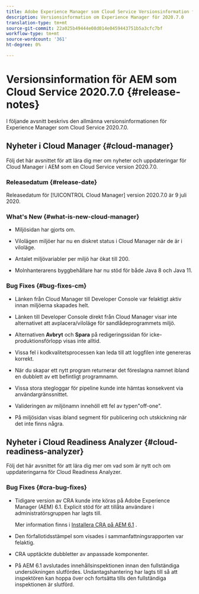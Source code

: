 ```yaml
---
title: Adobe Experience Manager som Cloud Service Versionsinformation för 2020.7.0
description: Versionsinformation om Experience Manager för 2020.7.0
translation-type: tm+mt
source-git-commit: 22a025b49444e08d014e0459443751b5a3cfc7bf
workflow-type: tm+mt
source-wordcount: '361'
ht-degree: 0%

---
```



# Versionsinformation för AEM som Cloud Service 2020.7.0 {#release-notes}

I följande avsnitt beskrivs den allmänna versionsinformationen för Experience Manager som Cloud Service 2020.7.0.

## Nyheter i Cloud Manager {#cloud-manager}

Följ det här avsnittet för att lära dig mer om nyheter och uppdateringar för Cloud Manager i AEM som en Cloud Service version 2020.7.0.

### Releasedatum {#release-date}

Releasedatum för [!UICONTROL Cloud Manager] version 2020.7.0 är 9 juli 2020.

### What&#39;s New {#what-is-new-cloud-manager}

* Miljösidan har gjorts om.

* Vilolägen miljöer har nu en diskret status i Cloud Manager när de är i viloläge.

* Antalet miljövariabler per miljö har ökat till 200.

* Molnhanterarens byggbehållare har nu stöd för både Java 8 och Java 11.

### Bug Fixes {#bug-fixes-cm}

* Länken från Cloud Manager till Developer Console var felaktigt aktiv innan miljöerna skapades helt.

* Länken till Developer Console direkt från Cloud Manager visar inte alternativet att avplacera/viloläge för sandlådeprogrammets miljö.

* Alternativen **Avbryt** och **Spara** på redigeringssidan för icke-produktionsförlopp visas inte alltid.

* Vissa fel i kodkvalitetsprocessen kan leda till att loggfilen inte genereras korrekt.

* När du skapar ett nytt program returnerar det föreslagna namnet ibland en dubblett av ett befintligt programnamn.

* Vissa stora stegloggar för pipeline kunde inte hämtas konsekvent via användargränssnittet.

* Valideringen av miljönamn innehöll ett fel av typen&quot;off-one&quot;.

* På miljösidan visas ibland segment för publicering och utskickning när det inte finns några.

## Nyheter i Cloud Readiness Analyzer {#cloud-readiness-analyzer}

Följ det här avsnittet för att lära dig mer om vad som är nytt och om uppdateringarna för Cloud Readiness Analyzer.

### Bug Fixes {#cra-bug-fixes}

* Tidigare version av CRA kunde inte köras på Adobe Experience Manager (AEM) 6.1. Explicit stöd för att tillåta användare i administratörsgruppen har lagts till.

   Mer information finns i [Installera CRA på AEM 6.1](https://docs.adobe.com/content/help/en/experience-manager-cloud-service/moving/cloud-migration/cloud-readiness-analyzer/using-cloud-readiness-analyzer.html#installing-on-aem61) .

* Den förfallotidsstämpel som visades i sammanfattningsrapporten var felaktig.

* CRA upptäckte dubbletter av anpassade komponenter.

* På AEM 6.1 avslutades innehållsinspektionen innan den fullständiga undersökningen slutfördes. Undantagshantering har lagts till så att inspektören kan hoppa över och fortsätta tills den fullständiga inspektionen är slutförd.

